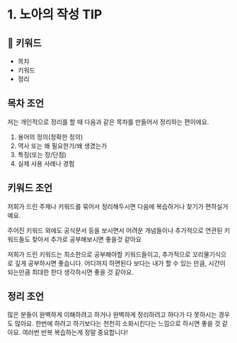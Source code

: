 # 1. 노아의 작성 TIP

## :whale2: 키워드

* 목차
* 키워드
* 정리

## 목차 조언

저는 개인적으로 정리를 할 때 다음과 같은 목차를 만들어서 정리하는 편이에요.

1. 용어의 정의(정확한 정의)
2. 역사 또는 왜 필요한가/왜 생겼는가
3. 특징(또는 장/단점)
4. 실제 사용 사례나 경험

## 키워드 조언

저희가 드린 주제나 키워드를 묶어서 정리해두시면 다음에 복습하거나 찾기가 편하실거예요.

주어진 키워드 외에도 공식문서 등을 보시면서 어려운 개념들이나 추가적으로 연관된 키워드들도 찾아서 추가로 공부해보시면 좋을것 같아요

저희가 드린 키워드는 최소한으로 공부해야할 키워드들이고, 추가적으로 꼬리물기식으로 깊게 공부하시면 좋습니다. 어디까지 하면된다 보다는 내가 할 수 있는 만큼, 시간이 되는만큼 최대한 한다 생각하시면 좋을 것 같아요.

## 정리 조언

많은 분들이 완벽하게 이해하려고 하거나 완벽하게 정리하려고 하다가 다 못하시는 경우도 많아요. 한번에 하려고 하기보다는 천천히 소화시킨다는 느낌으로 하시면 좋을 것 같아요. 여러번 반복 복습하는게 정말 중요합니다!
